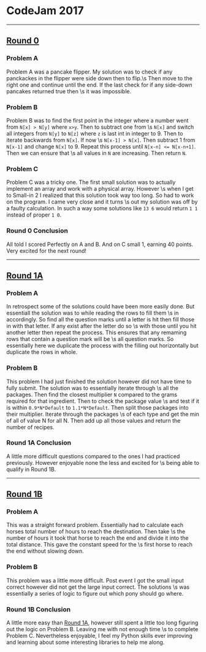 # CodeJam 2017

-------------
## [Round 0](https://code.google.com/codejam/contest/3264486/dashboard#s=a)

### Problem A

Problem A was a pancake flipper. My solution was to check if any panckackes in the flipper were side down then to flip.\s
Then move to the right one and continue until the end. If the last check for if any side-down pancakes returned true then \s
it was impossible.

### Problem B

Problem B was to find the first point in the integer where a number went from `N[x] > N[y]` where `x>y`. Then to subtract one from \s
`N[x]` and switch all integers from `N[y]` to `N[z]` where `z` is last int in integer to 9. Then to iterate backwards from `N[x]`. If now \s
`N[x-1] > N[x]`. Then subtract 1 from `N[x-1]` and change `N[x]` to 9. Repeat this process until `N[x-n] <= N[x-n+1]`. Then we can ensure that \s
all values in `N` are increasing. Then return `N`.

### Problem C

Problem C was a tricky one. The first small solution was to actually implement an array and work with a physical array. However \s
when I get to Small-in 2 I realized that this solution took way too long. So had to work on the program. I came very close and it turns \s out my solution was off by a faulty calculation. In such a way some solutions like `13 6` would return `1 1` instead of proper `1 0`.

### Round 0 Conclusion

All told I scored Perfectly on A and B. And on C small 1, earning 40 points. Very excited for the next round!

------------
## [Round 1A](https://code.google.com/codejam/contest/5304486/dashboard#s=p1) <a name="round1a"></a>

### Problem A

In retrospect some of the solutions could have been more easily done. But essentiall the solution was to while reading the rows to fill them \s
in accordingly. So find all the question marks until a letter is hit then fill those in with that letter. If any exist after the letter do so \s
with those until you hit another letter then repeat the process. This ensures that any remaming rows that contain a question mark will be \s
all question marks. So essentially here we duplicate the process with the filling out horizontally but duplicate the rows in whole.

### Problem B

This problem I had just finished the solution however did not have time to fully submit. The solution was to essentially iterate through \s
all the packages. Then find the closest multiplier `N` compared to the grams required for that ingredient. Then to check the package value \s
and test if it is within `0.9*N*Default` to `1.1*N*Default`. Then split those packages into their multiplier. Iterate through the packages \s
of each type and get the min of all of value N for all N. Then add up all those values and return the number of recipes.

### Round 1A Conclusion

A little more difficult questions compared to the ones I had practiced previously. However enjoyable none the less and excited for \s
being able to qualify in Round 1B.

-----------
## [Round 1B](#)

### Problem A

This was a straight forward problem. Essentially had to calculate each horses total number of hours to reach the destination. Then take \s
the number of hours it took that horse to reach the end and divide it into the total distance. This gave the constant speed for the \s
first horse to reach the end without slowing down.

### Problem B

This problem was a little more difficult. Post event I got the small input correct however did not get the large input correct. The solutions \s
was essentially a series of logic to figure out which pony should go where.

### Round 1B Conclusion

A little more easy than [Round 1A](#round1a), however still spent a little too long figuring out the logic on Problem B. Leaving me with not enough time \s
to complete Problem C. Nevertheless enjoyable, I feel my Python skills ever improving and learning about some interesting libraries to help me along.
